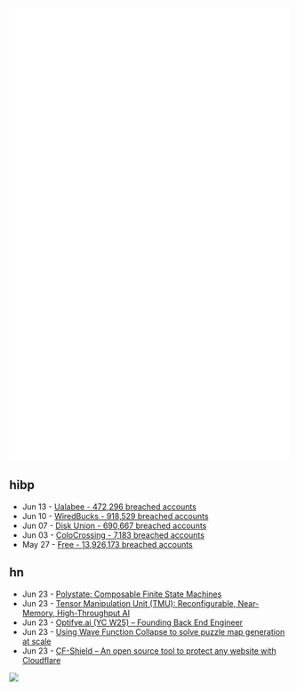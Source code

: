 ![Metrics](https://raw.githubusercontent.com/phixion/phixion/master/metrics.svg)

## hibp

<!--
for https://github.com/phixion/phixion/blob/main/.github/workflows/feeds.yml
-->
<!--START_SECTION:haveibeenpwnd-->
- Jun 13 - [Ualabee - 472,296 breached accounts](https://haveibeenpwned.com/Breach/Ualabee)
- Jun 10 - [WiredBucks - 918,529 breached accounts](https://haveibeenpwned.com/Breach/WiredBucks)
- Jun 07 - [Disk Union - 690,667 breached accounts](https://haveibeenpwned.com/Breach/DiskUnion)
- Jun 03 - [ColoCrossing - 7,183 breached accounts](https://haveibeenpwned.com/Breach/ColoCrossing)
- May 27 - [Free - 13,926,173 breached accounts](https://haveibeenpwned.com/Breach/FreeMobile)
<!--END_SECTION:haveibeenpwnd-->

## hn

<!--
for https://github.com/phixion/phixion/blob/main/.github/workflows/feeds.yml
-->
<!--START_SECTION:hn-->
- Jun 23 - [Polystate: Composable Finite State Machines](https://github.com/sdzx-1/polystate)
- Jun 23 - [Tensor Manipulation Unit (TMU): Reconfigurable, Near-Memory, High-Throughput AI](https://arxiv.org/abs/2506.14364)
- Jun 23 - [Optifye.ai (YC W25) – Founding Back End Engineer](https://news.ycombinator.com/item?id=44351580)
- Jun 23 - [Using Wave Function Collapse to solve puzzle map generation at scale](https://sublevelgames.github.io/blogs/2025-06-22-nurikabe-map-gen-with-wfc/)
- Jun 23 - [CF-Shield – An open source tool to protect any website with Cloudflare](https://github.com/Sakura-sx/cf-shield)
<!--END_SECTION:hn-->

<!--
for https://yhype.me
-->
![](https://hit.yhype.me/github/profile?user_id=13013670)

